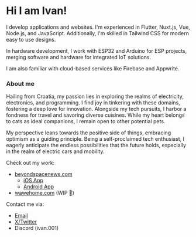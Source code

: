 # Hi I am Ivan!

I develop applications and websites. I'm experienced in Flutter, Nuxt.js, Vue, Node.js, and JavaScript. Additionally, I'm skilled in Tailwind CSS for modern easy to use designs.

In hardware development, I work with ESP32 and Arduino for ESP projects, merging software and hardware for integrated IoT solutions.

I am also familiar with cloud-based services like Firebase and Appwrite.

### About me
Hailing from Croatia, my passion lies in exploring the realms of electricity, electronics, and programming. I find joy in tinkering with these domains, fostering a deep love for innovation. Alongside my tech pursuits, I harbor a fondness for travel and savoring diverse cuisines. While my heart belongs to cats as ideal companions, I remain open to other potential pets.

My perspective leans towards the positive side of things, embracing optimism as a guiding principle. Being a self-proclaimed tech enthusiast, I eagerly anticipate the endless possibilities that the future holds, especially in the realm of electric cars and mobility.

Check out my work:
- [beyondspacenews.com](https://beyondspacenews.com/)
    - [iOS App](https://beyondspacenews.com/ios)
    - [Android App](https://beyondspacenews.com/android)
- [wawehome.com](https://wawehome.com/) (WIP 🚧)

Contact me via:
- [Email](mailto:ivan@wawehome.com)
- [X/Twitter](https://x.com/the_ivan0/)
- Discord (ivan.001)
